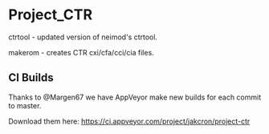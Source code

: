 Project_CTR
===========

ctrtool - updated version of neimod's ctrtool.

makerom - creates CTR cxi/cfa/cci/cia files.

## CI Builds
Thanks to @Margen67 we have AppVeyor make new builds for each commit to master.

Download them here: https://ci.appveyor.com/project/jakcron/project-ctr
